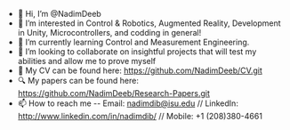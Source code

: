 - 👋 Hi, I’m @NadimDeeb
- 👀 I’m interested in Control & Robotics, Augmented Reality, Development in Unity, Microcontrollers, and codding in general!
- 🌱 I’m currently learning Control and Measurement Engineering.
- 💞️ I’m looking to collaborate on insightful projects that will test my abilities and allow me to prove myself
- 📝 My CV can be found here: https://github.com/NadimDeeb/CV.git
- 🔍 My papers can be found here: https://github.com/NadimDeeb/Research-Papers.git
- 📫 How to reach me -- Email: nadimdib@isu.edu // LinkedIn: http://www.linkedin.com/in/nadimdib/ // Mobile: +1 (208)380-4661
